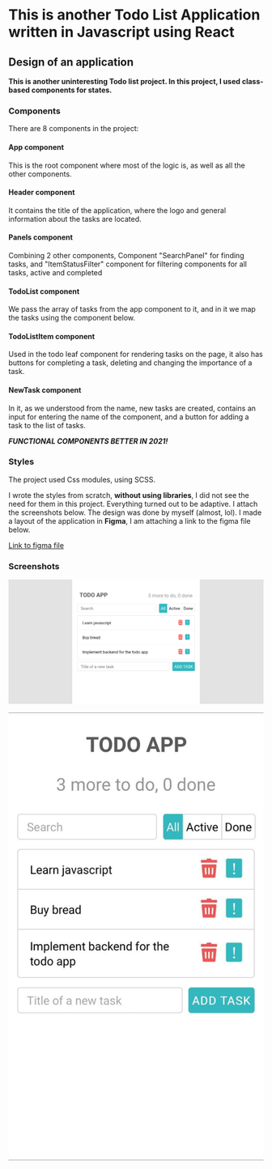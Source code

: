 # This is another Todo List Application written in Javascript using React

## Design of an application

**This is another uninteresting Todo list project. In this project, I used class-based components for states.**

### Components

There are 8 components in the project:

#### App component

This is the root component where most of the logic is, as well as all the other components.

#### Header component

It contains the title of the application, where the logo and general information about the tasks are located.

#### Panels component

Combining 2 other components, Component "SearchPanel" for finding tasks, and "ItemStatusFilter" component for filtering components for all tasks, active and completed

#### TodoList component

We pass the array of tasks from the app component to it, and in it we map the tasks using the component below.

#### TodoListItem component

Used in the todo leaf component for rendering tasks on the page, it also has buttons for completing a task, deleting and changing the importance of a task.

#### NewTask component

In it, as we understood from the name, new tasks are created, contains an input for entering the name of the component, and a button for adding a task to the list of tasks.

***FUNCTIONAL COMPONENTS BETTER IN 2021!***

### Styles

The project used Css modules, using SCSS.

I wrote the styles from scratch, **without using libraries**, I did not see the need for them in this project. Everything turned out to be adaptive. I attach the screenshots below. The design was done by myself (almost, lol). I made a layout of the application in **Figma**, I am attaching a link to the figma file below.

[Link to figma file](https://www.figma.com/file/D64yblCazHa8wKSvFyHfjt/TODO-LIST)

### Screenshots

![Desktop](https://github.com/luckymvm/react-todo-app/raw/main/screenshots/desktop.PNG)

![Mobile adaptive](https://github.com/luckymvm/react-todo-app/raw/main/screenshots/mobile.jpg)